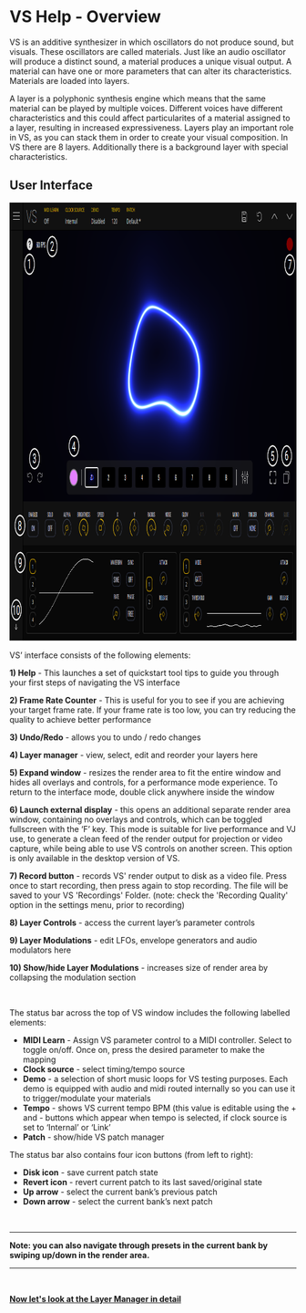 # VS Help - Overview

VS is an additive synthesizer in which oscillators do not produce sound, but visuals. These oscillators are called materials. Just like an audio oscillator will produce a distinct sound, a material produces a unique visual output. A material can have one or more parameters that can alter its characteristics. Materials are loaded into layers.

A layer is a polyphonic synthesis engine which means that the same material can be played by multiple voices. Different voices have different characteristics and this could affect particularites of a material assigned to a layer, resulting in increased expressiveness. Layers play an important role in VS, as you can stack them in order to create your visual composition. In VS there are 8 layers. Additionally there is a background layer with special characteristics.

## User Interface

<img src="../vs/images/overview@2x.png" alt="VS Screen" width="1024" height="768" />

VS’ interface consists of the following elements:

**1) Help** - This launches a set of quickstart tool tips to guide you through your first steps of navigating the VS interface

**2) Frame Rate Counter** - This is useful for you to see if you are achieving your target frame rate. If your frame rate is too low, you can try reducing the quality to achieve better performance

**3) Undo/Redo** - allows you to undo / redo changes

**4) Layer manager** - view, select, edit and reorder your layers here

**5) Expand window** - resizes the render area to fit the entire window and hides all overlays and controls, for a performance mode experience. To return to the interface mode, double click anywhere inside the window

**6) Launch external display** - this opens an additional separate render area window, containing no overlays and controls, which can be toggled fullscreen with the ‘F’ key. This mode is suitable for live performance and VJ use, to generate a clean feed of the render output for projection or video capture, while being able to use VS controls on another screen. This option is only available in the desktop version of VS.

**7) Record button** - records VS' render output to disk as a video file. Press once to start recording, then press again to stop recording. The file will be saved to your VS 'Recordings' Folder. (note: check the 'Recording Quality' option in the settings menu, prior to recording)

**8) Layer Controls** - access the current layer’s parameter controls

**9) Layer Modulations** - edit LFOs, envelope generators and audio modulators here

**10) Show/hide Layer Modulations** - increases size of render area by collapsing the modulation section

<br/>

The status bar across the top of VS window includes the following labelled elements:

- **MIDI Learn** - Assign VS parameter control to a MIDI controller. Select to toggle on/off. Once on, press the desired parameter to make the mapping
- **Clock source** - select timing/tempo source
- **Demo** - a selection of short music loops for VS testing purposes. Each demo is equipped with audio and midi routed internally so you can use it to trigger/modulate your materials
- **Tempo** - shows VS current tempo BPM (this value is editable using the + and - buttons which appear when tempo is selected, if clock source is set to ‘Internal’ or ‘Link’
- **Patch** - show/hide VS patch manager

The status bar also contains four icon buttons (from left to right):

- **Disk icon** - save current patch state
- **Revert icon** - revert current patch to its last saved/original state
- **Up arrow** - select the current bank’s previous patch
- **Down arrow** - select the current bank’s next patch

<br/>

---

**Note: you can also navigate through presets in the current bank by swiping up/down in the render area.**

---

<br/>

[**Now let's look at the Layer Manager in detail**](layer-manager)
